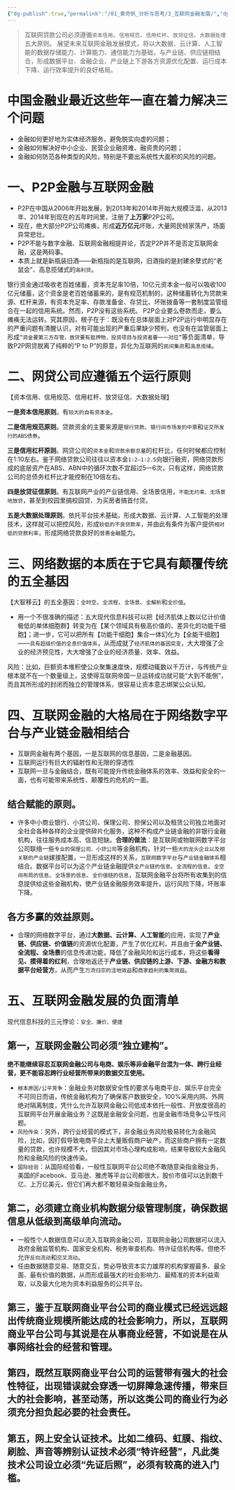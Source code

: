 ```yaml
---
{"dg-publish":true,"permalink":"/01_黄奇帆_分析与思考/3_互联网金融发展/","dgPassFrontmatter":true}
---
```



> 互联网贷款公司必须遵循`资本信用`、`信用规范`、`信用杠杆`、`放贷征信`、`大数据处理`五大原则。
> 展望未来互联网金融发展模式，将以大数据、云计算、人工智能的数据存储能力、计算能力、通信能力为基础，与产业链、供应链相结合，形成数据平台、金融企业、产业链上下游各方资源优化配置、运行成本下降、运行效率提升的良好格局。

# 中国金融业最近这些年一直在着力解决三个问题

- 金融如何更好地为实体经济服务，避免脱实向虚的问题；
- 金融如何解决好中小企业、民营企业融资难、融资贵的问题；
- 金融如何防范各种类型的风险，特别是不要出系统性大面积的风险的问题。

# 一、P2P金融与互联网金融

- P2P在中国从2006年开始发展，到2013年和2014年开始大规模泛滥，从2013年、2014年到现在的五年时间里，注册了**上万家**P2P公司。
- 现在，绝大部分P2P公司瘫痪，形成**近万亿元**坏账，大量网民倾家荡产，场面异常悲壮。
- P2P不能与数字金融、互联网金融相提并论，否定P2P并不是否定互联网金融，这是两码事。
- 本质上就是新瓶装旧酒——新瓶指的是互联网，旧酒指的是封建余孽式的“老鼠会”、高息揽储式的`高利贷`。

银行资金通过吸收老百姓储蓄，资本充足率10倍，10亿元资本金一般可以吸收100亿元储蓄，这个资金是老百姓储蓄来的，是有规范机制的，这种储蓄转化为贷款来源、杠杆来源，有资本充足率、存款准备金、存贷比、坏账拨备等一套制度监管组合在一起的信用系统。然而，P2P没有这些系统。
P2P企业要么卷款而走，要么瘫痪无法运转。究其原因，根子在于：既没有在总体层面上对P2P运行中明显存在的严重问题有清醒认识，对有可能出现的严重后果缺少预判，也没有在监管层面上形成`“资金要第三方存管，放贷要有抵押物，投资项目与投资者要一一对应”`等负面清单，导致P2P网贷脱离了纯粹的“P to P”的原意，异化为互联网的`民间集资`和`高息揽储`。

# 二、网贷公司应遵循五个运行原则

【资本信用、信用规范、信用杠杆、放贷征信、大数据处理】

**一是资本信用原则**。有`较大的自有资本金`。

**二是信用规范原则**。贷款资金的主要来源是`银行贷款`、`银行间市场发的中票`和`证交所发行的ABS债券`。

**三是信用杠杆原则**。网贷公司的`资本金`和`贷款余额总量`的杠杆比，任何时候都应控制在1∶10左右。鉴于网络贷款公司往往以资本金`1∶2—1∶2.5`向银行融资，网络贷款形成的底层资产在ABS、ABN中的循环次数不宜超过5—6次，只有这样，网络贷款公司的总债务杠杆比才能控制在10倍左右。

**四是放贷征信原则**。有互联网产业的产业链信用、全场景信用，`不能无约束、无场景地放贷`，甚至到校园里搞校园贷、为买房者搞首付贷。

**五是大数据处理原则**。依托平台技术基础，形成大数据、云计算、人工智能的处理技术，这样就可以把控风险，形成`较低的不良贷款率`，并由此有条件为客户提供`相对低的贷款利率`，形成网络贷款良好的`普惠金融`能力。

# 三、网络数据的本质在于它具有颠覆传统的五全基因

【大智移云】的五全基因：`全时空`、`全流程`、`全场景`、`全解析`和`全价值`。

- 用一个不很准确的描述：五大现代信息科技可以把【经济肌体上数以亿计价值极低的单体细胞群】转变为在【某个领域具有极高价值的、差异化的功能干细胞】；进一步，它可以把所有【功能干细胞】集合一体幻化为【全能干细胞】——`具有超级价值的全息价值体系`，从而成就了`经济肌体的基因突变`，大大增强了企业的经济预见性，大大增强了企业的经济质量、效率、效益。

风险：比如，巨额资本堆积使公众聚集速度快，规模动辄数以千万计，与传统产业根本就不在一个数量级上，这使得互联网帝国一旦运转成功就可能“大到不能倒”，而且其所形成的封闭而独立的管理体系，很容易让资本意志绑架公众认知。

# 四、互联网金融的大格局在于网络数字平台与产业链金融相结合

- 互联网金融有两个基因，一是互联网的信息基因，二是金融基因。
- 互联网运行有巨大的辐射性和无限的穿透性
- 互联网一旦与金融结合，既有可能提升传统金融体系的效率、效益和安全的一面，也有可能带来系统性、颠覆性的危机的一面。

## 结合赋能的原则。

- 许多中小商业银行、小贷公司、保理公司、担保公司以及租赁公司独立地面对全社会各种各样的企业提供碎片化服务，这种不构成产业链金融的非银行金融机构，往往服务成本高、信息短缺。**合理的做法**：是互联网或物联网数字平台公司联络一些`专业的保理公司、小贷公司`等金融机构，针对一些`大的龙头企业以及相关联的产业链`嫁接配置，一旦形成这样的关系，`互联网数字平台`与`产业链金融体系`相结合。数据平台可以为这个产业链金融提供`全产业链的信息`、`全流程的信息`、`全空间布局的信息`、`全场景的信息`、`全价值链的信息`，互联网金融平台将所有收集到的信息提供给这些金融机构，使产业链金融服务效率提升，运行风险下降，坏账率下降。
## 各方多赢的效益原则。

- 合理的网络数字平台，通过**大数据、云计算、人工智能**的应用，实现了**产业链、供应链、价值链**的资源优化配置，产生了优化红利，并且由于**全产业链、全流程、全场景**的信息传递功能，降低了金融风险和运行成本，将这些**看得见、摸得着的红利**，合理地返还于**产业链、供应链的上游、下游、金融方和数据平台经营方**，从而产生`万流归宗的洼地效益`和`商家趋利的集聚效益`。

# 五、互联网金融发展的负面清单

现代信息科技的三元悖论：`安全、廉价、便捷`

## 第一，互联网金融公司必须“独立建构”。

**绝不能继续容忍互联网金融公司与电商、娱乐等非金融平台混为一体、跨行业经营，更不能容忍跨行业经营所带来的数据交互使用。**

- `根本原因/公平竞争`：金融业务对数据安全性的要求与电商平台、娱乐平台完全不可同日而语，传统金融机构为了确保客户数据安全，100%采用内网、外网绝对隔离制度，凭什么允许互联网金融公司低成本依托一般性、开放度很高的互联网平台开展金融业务？这既是金融安全问题，也是金融市场竞争公平性问题。
- `风险传染`：另外，跨行业经营的模式下，非金融业务风险极易转化为金融风险，比如，因打假导致电商平台上大量贩假商户破产，而这些商户拥有一定数量的贷款，也许规模不大，但因其对市场心理构成影响，结果导致较大金融风险和金融风险的快速传染。
- `国际经验`：从国际经验看，一般性互联网平台公司绝不敢随意染指金融业务，美国的Facebook、亚马逊、雅虎等平台公司都很大，股价市值可以达到数千亿、上万亿美元，但它们再大都不敢轻易染指金融业务。

## 第二，必须建立商业机构数据分级管理制度，确保数据信息从低级到高级单向流动。

- 一般性个人数据信息可以流入互联网金融公司，互联网金融公司数据可以流入政府金融监管机构、国家安全机构、税务审查机构、特许征信机构等。但绝不允许`反向流动`和`交叉流动`。
- 任由数据随意交易、随意交互，势必导致资本实力雄厚的机构掌握最多、最全面、最有价值的数据，从而形成最强大的社会影响力、最精准的资本利益索取，以及最大化地为资本利益服务的公共平台。

## 第三，鉴于互联网商业平台公司的商业模式已经远远超出传统商业规模所能达成的社会影响力，所以，互联网商业平台公司与其说是在从事商业经营，不如说是在从事网络社会的经营和管理。

## 第四，既然互联网商业平台公司的运营带有强大的社会性特征，出现错误就会穿透一切屏障急速传播，带来巨大的社会影响，甚至动荡，所以这类公司的商业行为必须充分担负起必要的社会责任。

## 第五，网上安全认证技术。比如二维码、虹膜、指纹、刷脸、声音等辨别认证技术必须“特许经营”，凡此类技术公司设立必须“先证后照”，必须有较高的进入门槛。